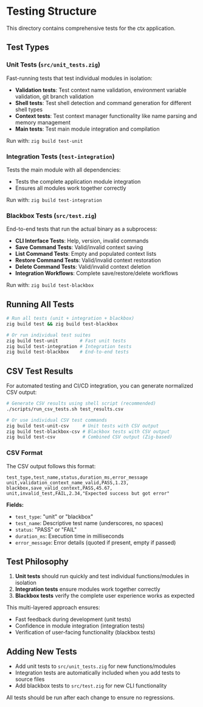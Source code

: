 # Testing Structure

This directory contains comprehensive tests for the ctx application.

## Test Types

### Unit Tests (`src/unit_tests.zig`)
Fast-running tests that test individual modules in isolation:
- **Validation tests**: Test context name validation, environment variable validation, git branch validation
- **Shell tests**: Test shell detection and command generation for different shell types  
- **Context tests**: Test context manager functionality like name parsing and memory management
- **Main tests**: Test main module integration and compilation

Run with: `zig build test-unit`

### Integration Tests (`test-integration`)
Tests the main module with all dependencies:
- Tests the complete application module integration
- Ensures all modules work together correctly

Run with: `zig build test-integration`

### Blackbox Tests (`src/test.zig`)
End-to-end tests that run the actual binary as a subprocess:
- **CLI Interface Tests**: Help, version, invalid commands
- **Save Command Tests**: Valid/invalid context saving
- **List Command Tests**: Empty and populated context lists
- **Restore Command Tests**: Valid/invalid context restoration
- **Delete Command Tests**: Valid/invalid context deletion
- **Integration Workflows**: Complete save/restore/delete workflows

Run with: `zig build test-blackbox`

## Running All Tests

```bash
# Run all tests (unit + integration + blackbox)
zig build test && zig build test-blackbox

# Or run individual test suites
zig build test-unit        # Fast unit tests
zig build test-integration # Integration tests  
zig build test-blackbox    # End-to-end tests
```

## CSV Test Results

For automated testing and CI/CD integration, you can generate normalized CSV output:

```bash
# Generate CSV results using shell script (recommended)
./scripts/run_csv_tests.sh test_results.csv

# Or use individual CSV test commands
zig build test-unit-csv     # Unit tests with CSV output
zig build test-blackbox-csv # Blackbox tests with CSV output
zig build test-csv          # Combined CSV output (Zig-based)
```

### CSV Format

The CSV output follows this format:
```csv
test_type,test_name,status,duration_ms,error_message
unit,validation_context_name_valid,PASS,1.23,
blackbox,save_valid_context,PASS,45.67,
unit,invalid_test,FAIL,2.34,"Expected success but got error"
```

**Fields:**
- `test_type`: "unit" or "blackbox"
- `test_name`: Descriptive test name (underscores, no spaces)
- `status`: "PASS" or "FAIL"
- `duration_ms`: Execution time in milliseconds
- `error_message`: Error details (quoted if present, empty if passed)

## Test Philosophy

1. **Unit tests** should run quickly and test individual functions/modules in isolation
2. **Integration tests** ensure modules work together correctly
3. **Blackbox tests** verify the complete user experience works as expected

This multi-layered approach ensures:
- Fast feedback during development (unit tests)
- Confidence in module integration (integration tests)  
- Verification of user-facing functionality (blackbox tests)

## Adding New Tests

- Add unit tests to `src/unit_tests.zig` for new functions/modules
- Integration tests are automatically included when you add tests to source files
- Add blackbox tests to `src/test.zig` for new CLI functionality

All tests should be run after each change to ensure no regressions.